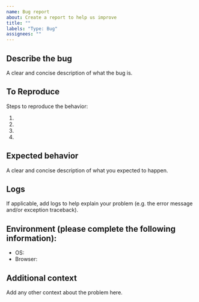 ```yaml
---
name: Bug report
about: Create a report to help us improve
title: ""
labels: "Type: Bug"
assignees: ""
---
```


## Describe the bug

A clear and concise description of what the bug is.

## To Reproduce

Steps to reproduce the behavior:

1.
2.
3.
4.

## Expected behavior

A clear and concise description of what you expected to happen.

## Logs

If applicable, add logs to help explain your problem (e.g. the error message and/or exception traceback).

## Environment (please complete the following information):

- OS:
- Browser:

## Additional context

Add any other context about the problem here.